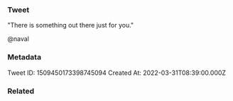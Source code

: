 ### Tweet
"There is something out there just for you."

@naval

### Metadata
Tweet ID: 1509450173398745094
Created At: 2022-03-31T08:39:00.000Z

### Related

